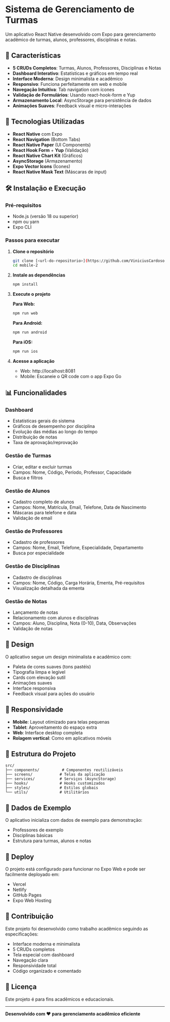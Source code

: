 # Sistema de Gerenciamento de Turmas

Um aplicativo React Native desenvolvido com Expo para gerenciamento acadêmico de turmas, alunos, professores, disciplinas e notas.

## 🚀 Características

- **5 CRUDs Completos**: Turmas, Alunos, Professores, Disciplinas e Notas
- **Dashboard Interativo**: Estatísticas e gráficos em tempo real
- **Interface Moderna**: Design minimalista e acadêmico
- **Responsivo**: Funciona perfeitamente em web e mobile
- **Navegação Intuitiva**: Tab navigation com ícones
- **Validação de Formulários**: Usando react-hook-form e Yup
- **Armazenamento Local**: AsyncStorage para persistência de dados
- **Animações Suaves**: Feedback visual e micro-interações

## 📱 Tecnologias Utilizadas

- **React Native** com Expo
- **React Navigation** (Bottom Tabs)
- **React Native Paper** (UI Components)
- **React Hook Form** + **Yup** (Validação)
- **React Native Chart Kit** (Gráficos)
- **AsyncStorage** (Armazenamento)
- **Expo Vector Icons** (Ícones)
- **React Native Mask Text** (Máscaras de input)

## 🛠️ Instalação e Execução

### Pré-requisitos
- Node.js (versão 18 ou superior)
- npm ou yarn
- Expo CLI

### Passos para executar

1. **Clone o repositório**
   ```bash
   git clone [<url-do-repositorio>](https://github.com/ViniciusCardoso1/mobile-2)
   cd mobile-2
   ```

2. **Instale as dependências**
   ```bash
   npm install
   ```

3. **Execute o projeto**
   
   **Para Web:**
   ```bash
   npm run web
   ```
   
   **Para Android:**
   ```bash
   npm run android
   ```
   
   **Para iOS:**
   ```bash
   npm run ios
   ```

4. **Acesse a aplicação**
   - Web: http://localhost:8081
   - Mobile: Escaneie o QR code com o app Expo Go

## 📊 Funcionalidades

### Dashboard
- Estatísticas gerais do sistema
- Gráficos de desempenho por disciplina
- Evolução das médias ao longo do tempo
- Distribuição de notas
- Taxa de aprovação/reprovação

### Gestão de Turmas
- Criar, editar e excluir turmas
- Campos: Nome, Código, Período, Professor, Capacidade
- Busca e filtros

### Gestão de Alunos
- Cadastro completo de alunos
- Campos: Nome, Matrícula, Email, Telefone, Data de Nascimento
- Máscaras para telefone e data
- Validação de email

### Gestão de Professores
- Cadastro de professores
- Campos: Nome, Email, Telefone, Especialidade, Departamento
- Busca por especialidade

### Gestão de Disciplinas
- Cadastro de disciplinas
- Campos: Nome, Código, Carga Horária, Ementa, Pré-requisitos
- Visualização detalhada da ementa

### Gestão de Notas
- Lançamento de notas
- Relacionamento com alunos e disciplinas
- Campos: Aluno, Disciplina, Nota (0-10), Data, Observações
- Validação de notas

## 🎨 Design

O aplicativo segue um design minimalista e acadêmico com:
- Paleta de cores suaves (tons pastéis)
- Tipografia limpa e legível
- Cards com elevação sutil
- Animações suaves
- Interface responsiva
- Feedback visual para ações do usuário

## 📱 Responsividade

- **Mobile**: Layout otimizado para telas pequenas
- **Tablet**: Aproveitamento do espaço extra
- **Web**: Interface desktop completa
- **Rolagem vertical**: Como em aplicativos móveis

## 🔧 Estrutura do Projeto

```
src/
├── components/          # Componentes reutilizáveis
├── screens/            # Telas da aplicação
├── services/           # Serviços (AsyncStorage)
├── hooks/              # Hooks customizados
├── styles/             # Estilos globais
└── utils/              # Utilitários
```

## 📝 Dados de Exemplo

O aplicativo inicializa com dados de exemplo para demonstração:
- Professores de exemplo
- Disciplinas básicas
- Estrutura para turmas, alunos e notas

## 🚀 Deploy

O projeto está configurado para funcionar no Expo Web e pode ser facilmente deployado em:
- Vercel
- Netlify
- GitHub Pages
- Expo Web Hosting

## 👥 Contribuição

Este projeto foi desenvolvido como trabalho acadêmico seguindo as especificações:
- Interface moderna e minimalista
- 5 CRUDs completos
- Tela especial com dashboard
- Navegação clara
- Responsividade total
- Código organizado e comentado

## 📄 Licença

Este projeto é para fins acadêmicos e educacionais.

---

**Desenvolvido com ❤️ para gerenciamento acadêmico eficiente**

